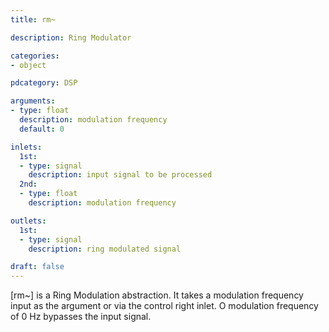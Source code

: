 ```yaml
---
title: rm~

description: Ring Modulator

categories:
- object

pdcategory: DSP

arguments:
- type: float
  description: modulation frequency
  default: 0

inlets:
  1st:
  - type: signal
    description: input signal to be processed
  2nd:
  - type: float
    description: modulation frequency

outlets:
  1st:
  - type: signal
    description: ring modulated signal

draft: false
---
```


[rm~] is a Ring Modulation abstraction. It takes a modulation frequency input as the argument or via the control right inlet. O modulation frequency of 0 Hz bypasses the input signal.
